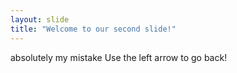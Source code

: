 ```yaml
---
layout: slide
title: "Welcome to our second slide!"
---
```

absolutely my mistake
Use the left arrow to go back!

